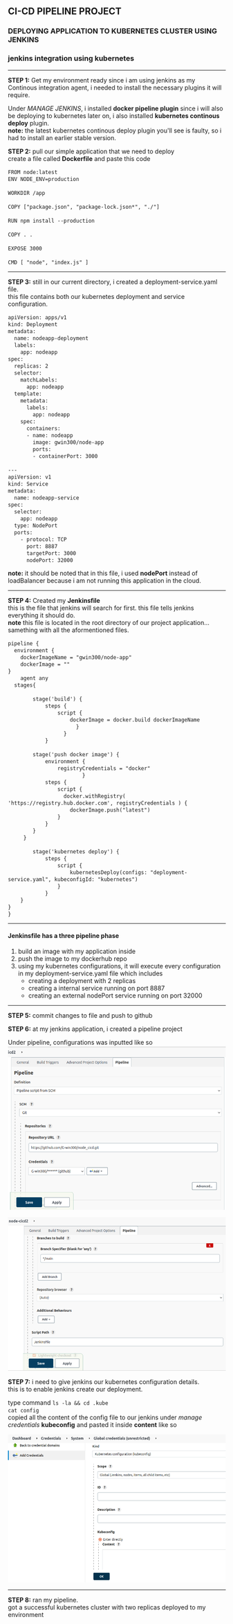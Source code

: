 ## CI-CD PIPELINE PROJECT

### DEPLOYING APPLICATION TO KUBERNETES CLUSTER USING JENKINS    
### jenkins integration using kubernetes

---
**STEP 1:** Get my environment ready
since i am using jenkins as my Continous integration agent, i needed to install the necessary plugins it will require.

Under *MANAGE JENKINS*, i installed **docker pipeline plugin**
since i will also be deploying to kubernetes later on, i also installed **kubernetes continous deploy** plugin.  
**note:** the latest kubernetes continous deploy plugin you'll see is faulty, so i had to install an earlier stable version.

**STEP 2:** pull our simple application that we need to deploy  
create a file called **Dockerfile** and paste this code  
```
FROM node:latest
ENV NODE_ENV=production

WORKDIR /app

COPY ["package.json", "package-lock.json*", "./"]

RUN npm install --production

COPY . .

EXPOSE 3000

CMD [ "node", "index.js" ]
```


---
**STEP 3:** still in our current directory, i created a deployment-service.yaml file.  
this file contains both our kubernetes deployment and service configuration.

```
apiVersion: apps/v1
kind: Deployment
metadata:
  name: nodeapp-deployment
  labels:
    app: nodeapp
spec:
  replicas: 2
  selector:
    matchLabels:
      app: nodeapp
  template:
    metadata:
      labels:
        app: nodeapp
    spec:
      containers:
      - name: nodeapp
        image: gwin300/node-app
        ports:
        - containerPort: 3000

---
apiVersion: v1
kind: Service
metadata:
  name: nodeapp-service
spec:
  selector:
    app: nodeapp
  type: NodePort
  ports:
    - protocol: TCP
      port: 8887
      targetPort: 3000
      nodePort: 32000
```

**note:** it should be noted that in this file, i used **nodePort** instead of loadBalancer because i am not running this application in the cloud. 

---
**STEP 4:** Created my **Jenkinsfile**  
this is the file that jenkins will search for first. this file tells jenkins everything it should do.  
**note** this file is located in the root directory of our project application... samething with all the aformentioned files.

```
pipeline {
  environment {
    dockerImageName = "gwin300/node-app"
    dockerImage = ""
}
    agent any
  stages{
    
        stage('build') {
            steps {
                script {
                    dockerImage = docker.build dockerImageName
                      }
                  }
            }
        
        stage('push docker image') {
            environment {
                registryCredentials = "docker"
                        }
            steps {
                script {
                  docker.withRegistry( 'https://registry.hub.docker.com', registryCredentials ) {
                    dockerImage.push("latest")
                }
            }
        }
     }
        
        stage('kubernetes deploy') {
            steps {
                script {
                    kubernetesDeploy(configs: "deployment-service.yaml", kubeconfigId: "kubernetes")
                }
            }
    }
}
}
```
---
#### Jenkinsfile has a three pipeline phase  
1. build an image with my application inside
2. push the image to my dockerhub repo
3. using my kubernetes configurations, it will execute every configuration in my deployment-service.yaml file which includes  
   * creating a deployment with 2 replicas
   * creating a internal service running on port 8887 
   * creating an external nodePort service running on port 32000

---
**STEP 5:** commit changes to file and push to github

**STEP 6:** at my jenkins application, i created a pipeline project

Under pipeline, configurations was inputted like so
![jenkins-configuration](images/picture1.png)

![jenkins-configuration](images/picture2.png)

**STEP 7:** i need to give jenkins our kubernetes configuration details.  
this is to enable jenkins create our deployment.

type command `ls -la && cd .kube`  
`cat config`  
copied all the content of the config file to our jenkins under *manage credentials*  **kubeconfig** and pasted it inside **content** like so

![jenkins-configuration](images/picture3.png)

---

**STEP 8:** ran my pipeline.  
got a successful kubernetes cluster with two replicas deployed to my environment

